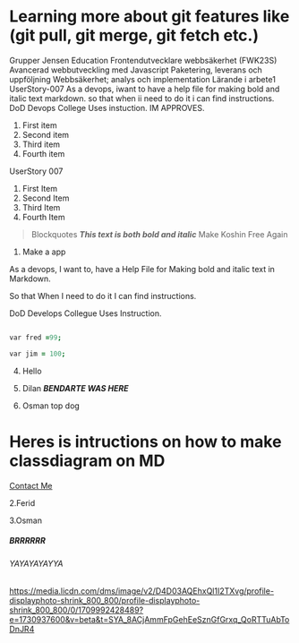 # Learning more about git features like (git pull, git merge, git fetch etc.)

Grupper
Jensen Education
Frontendutvecklare webbsäkerhet (FWK23S)
Avancerad webbutveckling med Javascript
Paketering, leverans och uppföljning
Webbsäkerhet; analys och implementation
Lärande i arbete1
 UserStory-007
 As a devops, 
 iwant to have a help file for making bold and italic text markdown.
 so that when ii need to do it i can find instructions.
 DoD Devops College Uses instuction. IM APPROVES.

 1. First item
 2. Second item
 3. Third item
 4. Fourth item

UserStory 007
 1. First Item
 2. Second Item
 3. Third Item
 4. Fourth Item 
> Blockquotes
**_This text is both bold and italic_**
Make Koshin Free Again

1. Make a app

As a devops, I want to, 
have a Help File for
Making bold and italic text in Markdown.

So that 
When I need to do it I can find instructions.

DoD
Develops Collegue Uses Instruction.

```j

var fred =99;

var jim = 100;

```

4. Hello

1. Dilan
**_BENDARTE WAS HERE_**
5. Osman top dog

# Heres is intructions on how to make classdiagram on MD




[Contact Me](mailto:contact@example.com)


2.Ferid

3.Osman



##### BRRRRRR


###### YAYAYAYAYYA

https://media.licdn.com/dms/image/v2/D4D03AQEhxQl1I2TXvg/profile-displayphoto-shrink_800_800/profile-displayphoto-shrink_800_800/0/1709992428489?e=1730937600&v=beta&t=SYA_8ACjAmmFpGehEeSznGfGrxq_QoRTTuAbToDnJR4
